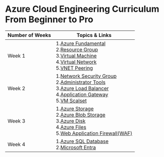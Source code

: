 # Azure Cloud Engineering Curriculum From Beginner to Pro

| Number of Weeks | Topics & Links | 
| ----------- | ----------- |
| Week 1 | 1.[Azure Fundamental](https://github.com/mofaizal/Azure-Cloud-Engineering-Curriculum-From-Beginner-to-Pro/blob/main/Week-1/day1_Azure%20fundamentals.md) <br> 2.[Resource Group](https://github.com/mofaizal/Azure-Cloud-Engineering-Curriculum-From-Beginner-to-Pro/blob/main/Week-1/day2_Resource%20Group.md) <br> 3.[Virtual Machine](https://github.com/mofaizal/Azure-Cloud-Engineering-Curriculum-From-Beginner-to-Pro/blob/main/Week-1/day3_Virtual%20Machine.md) <br> 4.[Virtual Network](https://github.com/mofaizal/Azure-Cloud-Engineering-Curriculum-From-Beginner-to-Pro/blob/main/Week-1/day4_Virtual%20Network.md) <br> 5.[VNET Peering](https://github.com/mofaizal/Azure-Cloud-Engineering-Curriculum-From-Beginner-to-Pro/blob/main/Week-1/day5_VIrtual%20Network%20Peering.md)  | 
| Week 2 | 1.[Network Security Group](https://github.com/mofaizal/Azure-Cloud-Engineering-Curriculum-From-Beginner-to-Pro/blob/main/Week-2/day1_Network%20Security%20Group.md) <br> 2.[Administrator Tools](https://github.com/mofaizal/Azure-Cloud-Engineering-Curriculum-From-Beginner-to-Pro/blob/main/Week-2/day2_Azure%20portal%2CPowershell.md) <br> 3.[Azure Load Balancer](https://github.com/mofaizal/Azure-Cloud-Engineering-Curriculum-From-Beginner-to-Pro/blob/main/Week-2/day3_Load_balancer.md) <br> 4.[Application Gateway](https://github.com/mofaizal/Azure-Cloud-Engineering-Curriculum-From-Beginner-to-Pro/blob/main/Week-2/day4_Application_Gateway.md) <br> 5.[VM Scalset](https://github.com/mofaizal/Azure-Cloud-Engineering-Curriculum-From-Beginner-to-Pro/blob/main/Week-2/day5_VM_ScaleSet.md) |.
| Week 3 | 1.[Azure Storage](https://github.com/mofaizal/Azure-Cloud-Engineering-Curriculum-From-Beginner-to-Pro/blob/main/Week-3/day1_Azure_Storage.md) <br> 2.[Azure Blob Storage](https://github.com/mofaizal/Azure-Cloud-Engineering-Curriculum-From-Beginner-to-Pro/blob/main/Week-3/day2_Blob_Storage.md) <br> 3.[Azure Disk](https://github.com/mofaizal/Azure-Cloud-Engineering-Curriculum-From-Beginner-to-Pro/blob/main/Week-3/day3_Azure_Disk.md) <br> 4.[Azure Files](https://github.com/mofaizal/Azure-Cloud-Engineering-Curriculum-From-Beginner-to-Pro/blob/main/Week-3/day4_Azure_Files.md) <br> 5.[Web Application Firewall(WAF)](https://github.com/mofaizal/Azure-Cloud-Engineering-Curriculum-From-Beginner-to-Pro/blob/main/Week-3/day5_Web_Application_Firewall.md) |
| Week 4 | 1.[Azure SQL Database](https://github.com/mofaizal/Azure-Cloud-Engineering-Curriculum-From-Beginner-to-Pro/blob/main/Week-4/day1_Azure_SQL_Database.md) <br> 2.[Microsoft Entra](https://github.com/mofaizal/Azure-Cloud-Engineering-Curriculum-From-Beginner-to-Pro/blob/main/Week-4/day2_Microsoft_Entra.md)
